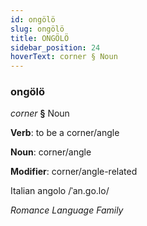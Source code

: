 ```yaml
---
id: ongölö
slug: ongölö
title: ONGÖLÖ
sidebar_position: 24
hoverText: corner § Noun
---
```


### ongölö

*corner* **§** Noun

**Verb**: to be a corner/angle

**Noun**: corner/angle

**Modifier**: corner/angle-related

Italian angolo /ˈan.ɡo.lo/

*Romance Language Family*